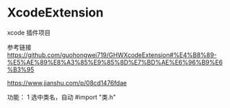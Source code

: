 # XcodeExtension
xcode 插件项目

参考链接
https://github.com/guohongwei719/GHWXcodeExtension#%E4%B8%89-%E5%AE%89%E8%A3%85%E9%85%8D%E7%BD%AE%E6%96%B9%E6%B3%95

https://www.jianshu.com/p/08cd1476fdae

功能：
1 选中类名，自动 #import "类.h"
